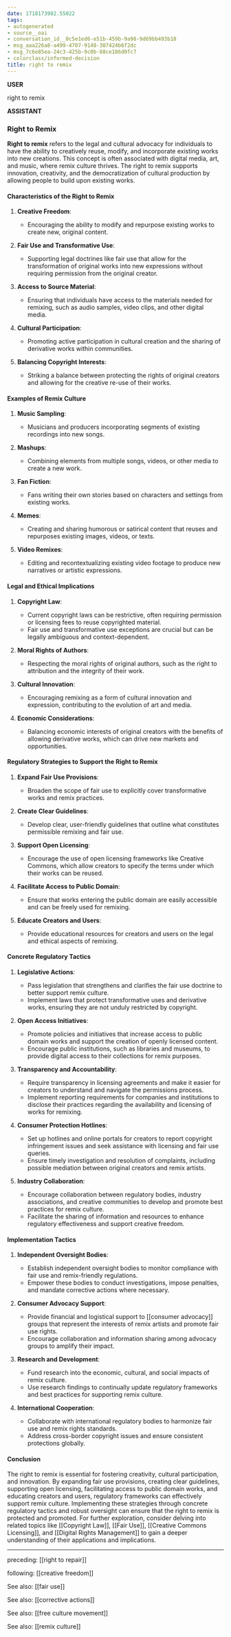 ```yaml
---
date: 1718173982.55022
tags:
- autogenerated
- source__oai
- conversation_id__0c5e1ed6-e51b-459b-9a98-9d69bb493b18
- msg_aaa226a8-a499-4707-9148-307424b6f2dc
- msg_7c6e85ea-24c3-425b-9c0b-88ce186d0fc7
- colorclass/informed-decision
title: right to remix
---
```


**USER**

right to remix


**ASSISTANT**

### Right to Remix

**Right to remix** refers to the legal and cultural advocacy for individuals to have the ability to creatively reuse, modify, and incorporate existing works into new creations. This concept is often associated with digital media, art, and music, where remix culture thrives. The right to remix supports innovation, creativity, and the democratization of cultural production by allowing people to build upon existing works.

#### Characteristics of the Right to Remix

1. **Creative Freedom**:
   - Encouraging the ability to modify and repurpose existing works to create new, original content.
   
2. **Fair Use and Transformative Use**:
   - Supporting legal doctrines like fair use that allow for the transformation of original works into new expressions without requiring permission from the original creator.
   
3. **Access to Source Material**:
   - Ensuring that individuals have access to the materials needed for remixing, such as audio samples, video clips, and other digital media.
   
4. **Cultural Participation**:
   - Promoting active participation in cultural creation and the sharing of derivative works within communities.

5. **Balancing Copyright Interests**:
   - Striking a balance between protecting the rights of original creators and allowing for the creative re-use of their works.

#### Examples of Remix Culture

1. **Music Sampling**:
   - Musicians and producers incorporating segments of existing recordings into new songs.
   
2. **Mashups**:
   - Combining elements from multiple songs, videos, or other media to create a new work.
   
3. **Fan Fiction**:
   - Fans writing their own stories based on characters and settings from existing works.
   
4. **Memes**:
   - Creating and sharing humorous or satirical content that reuses and repurposes existing images, videos, or texts.
   
5. **Video Remixes**:
   - Editing and recontextualizing existing video footage to produce new narratives or artistic expressions.

#### Legal and Ethical Implications

1. **Copyright Law**:
   - Current copyright laws can be restrictive, often requiring permission or licensing fees to reuse copyrighted material.
   - Fair use and transformative use exceptions are crucial but can be legally ambiguous and context-dependent.
   
2. **Moral Rights of Authors**:
   - Respecting the moral rights of original authors, such as the right to attribution and the integrity of their work.
   
3. **Cultural Innovation**:
   - Encouraging remixing as a form of cultural innovation and expression, contributing to the evolution of art and media.
   
4. **Economic Considerations**:
   - Balancing economic interests of original creators with the benefits of allowing derivative works, which can drive new markets and opportunities.

#### Regulatory Strategies to Support the Right to Remix

1. **Expand Fair Use Provisions**:
   - Broaden the scope of fair use to explicitly cover transformative works and remix practices.
   
2. **Create Clear Guidelines**:
   - Develop clear, user-friendly guidelines that outline what constitutes permissible remixing and fair use.
   
3. **Support Open Licensing**:
   - Encourage the use of open licensing frameworks like Creative Commons, which allow creators to specify the terms under which their works can be reused.
   
4. **Facilitate Access to Public Domain**:
   - Ensure that works entering the public domain are easily accessible and can be freely used for remixing.
   
5. **Educate Creators and Users**:
   - Provide educational resources for creators and users on the legal and ethical aspects of remixing.

#### Concrete Regulatory Tactics

1. **Legislative Actions**:
   - Pass legislation that strengthens and clarifies the fair use doctrine to better support remix culture.
   - Implement laws that protect transformative uses and derivative works, ensuring they are not unduly restricted by copyright.

2. **Open Access Initiatives**:
   - Promote policies and initiatives that increase access to public domain works and support the creation of openly licensed content.
   - Encourage public institutions, such as libraries and museums, to provide digital access to their collections for remix purposes.

3. **Transparency and Accountability**:
   - Require transparency in licensing agreements and make it easier for creators to understand and navigate the permissions process.
   - Implement reporting requirements for companies and institutions to disclose their practices regarding the availability and licensing of works for remixing.

4. **Consumer Protection Hotlines**:
   - Set up hotlines and online portals for creators to report copyright infringement issues and seek assistance with licensing and fair use queries.
   - Ensure timely investigation and resolution of complaints, including possible mediation between original creators and remix artists.

5. **Industry Collaboration**:
   - Encourage collaboration between regulatory bodies, industry associations, and creative communities to develop and promote best practices for remix culture.
   - Facilitate the sharing of information and resources to enhance regulatory effectiveness and support creative freedom.

#### Implementation Tactics

1. **Independent Oversight Bodies**:
   - Establish independent oversight bodies to monitor compliance with fair use and remix-friendly regulations.
   - Empower these bodies to conduct investigations, impose penalties, and mandate corrective actions where necessary.

2. **Consumer Advocacy Support**:
   - Provide financial and logistical support to [[consumer advocacy]] groups that represent the interests of remix artists and promote fair use rights.
   - Encourage collaboration and information sharing among advocacy groups to amplify their impact.

3. **Research and Development**:
   - Fund research into the economic, cultural, and social impacts of remix culture.
   - Use research findings to continually update regulatory frameworks and best practices for supporting remix culture.

4. **International Cooperation**:
   - Collaborate with international regulatory bodies to harmonize fair use and remix rights standards.
   - Address cross-border copyright issues and ensure consistent protections globally.

#### Conclusion

The right to remix is essential for fostering creativity, cultural participation, and innovation. By expanding fair use provisions, creating clear guidelines, supporting open licensing, facilitating access to public domain works, and educating creators and users, regulatory frameworks can effectively support remix culture. Implementing these strategies through concrete regulatory tactics and robust oversight can ensure that the right to remix is protected and promoted. For further exploration, consider delving into related topics like [[Copyright Law]], [[Fair Use]], [[Creative Commons Licensing]], and [[Digital Rights Management]] to gain a deeper understanding of their applications and implications.


---

preceding: [[right to repair]]  


following: [[creative freedom]]

See also: [[fair use]]


See also: [[corrective actions]]


See also: [[free culture movement]]


See also: [[remix culture]]